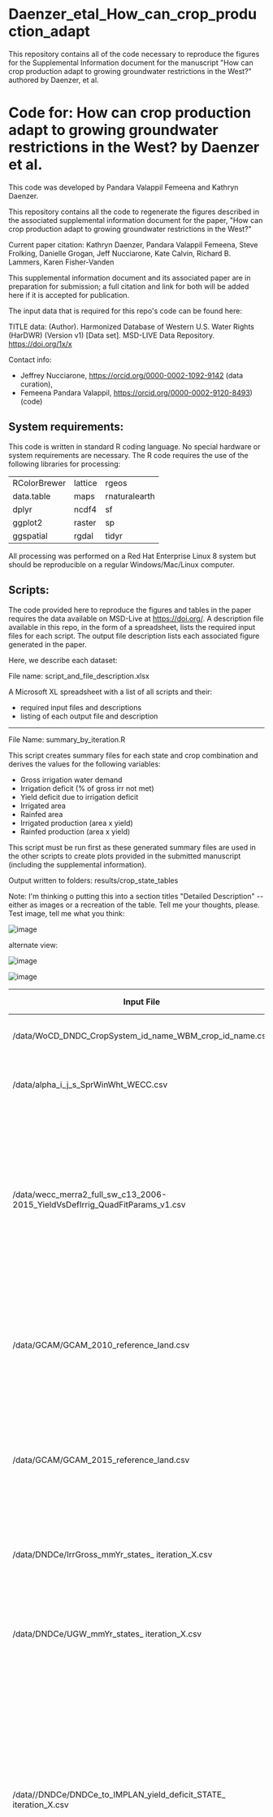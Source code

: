 # Daenzer_etal_How_can_crop_production_adapt
This repository contains all of the code necessary to reproduce the figures for the Supplemental Information document for the manuscript "How can crop production adapt to growing groundwater restrictions in the West?" authored by Daenzer, et al.

# Code for: How can crop production adapt to growing groundwater restrictions in the West? by Daenzer et al.

This code was developed by Pandara Valappil Femeena and Kathryn Daenzer.  

This repository contains all the code to regenerate the figures described in the associated supplemental information document for the paper, "How can crop production adapt to growing groundwater restrictions in the West?" 

Current paper citation:
Kathryn Daenzer, Pandara Valappil Femeena, Steve Frolking, Danielle Grogan, Jeff Nucciarone, Kate Calvin, Richard B. Lammers, Karen Fisher-Vanden

This supplemental information document and its associated paper are in preparation for submission; a full citation and link for both will be added here if it is accepted for publication.

The input data that is required for this repo's code can be found here:

TITLE data: (Author). Harmonized Database of Western U.S. Water Rights (HarDWR) (Version v1) [Data set]. MSD-LIVE Data Repository. https://doi.org/1x/x

Contact info: 
- Jeffrey Nucciarone, https://orcid.org/0000-0002-1092-9142 (data curation),
- Femeena Pandara Valappil, https://orcid.org/0000-0002-9120-8493) (code)

## System requirements:
This code is written in standard R coding language. No special hardware or system requirements are necessary. The R code requires the use of the following libraries for processing:

|              |            |               |
| ------------ | ---------- | ------------- |
| RColorBrewer | lattice    | rgeos         |
| data.table   | maps       | rnaturalearth |
| dplyr        | ncdf4      | sf            |
| ggplot2      | raster     | sp            |
| ggspatial    | rgdal      | tidyr         |

All processing was performed on a Red Hat Enterprise Linux 8 system but should be reproducible on a regular Windows/Mac/Linux computer.  


## Scripts:

The code provided here to reproduce the figures and tables in the paper requires the data available on MSD-Live at https://doi.org/. A description file available in this repo, in the form of a spreadsheet, lists the required input files for each script. The output file description lists each associated figure generated in the paper.

Here, we describe each dataset:

File name: script_and_file_description.xlsx

A Microsoft XL spreadsheet with a list of all scripts and their:
- required input files and  descriptions 
- listing of each output file and description 

---

File Name: summary_by_iteration.R	

This script creates summary files for each state and crop combination and derives the values for the following variables:

- Gross irrigation water demand
- Irrigation deficit (% of gross irr not met)
- Yield deficit due to irrigation deficit
- Irrigated area
- Rainfed area
- Irrigated production (area x yield)
- Rainfed production (area x yield)

This script must be run first as these generated summary files are used in the other scripts to create plots provided in the submitted manuscript (including the supplemental information).	

Output written to folders: results/crop_state_tables

Note: I'm thinking o putting this into a section titles "Detailed Description" -- either as images or a recreation of the table. Tell me your thoughts, please.
Test image, tell me what you think:

![image](https://github.com/user-attachments/assets/5d1c5f5b-c044-484d-934a-3ead3230318b)

alternate view:

![image](https://github.com/user-attachments/assets/0cfd4d2d-27e0-4121-9faf-9a5a4e5c1eec)

![image](https://github.com/user-attachments/assets/5c26f8fc-2837-4361-ba28-680b21de1ef5)


| Input File	                                                                 | Input File Description                        	          | 
| -------------------------------------------------------                      | ------------------------------------------------         |
| /data/WoCD_DNDC_CropSystem_id_name_WBM_crop_id_name.csv	                     | Provides mapping from WBM crops to DNDC crops.         	| 
|	/data/alpha_i_j_s_SprWinWht_WECC.csv                                         | Provides mapping from DNDC crops to IMPLAN/DREM crops.	| 
|	/data/wecc_merra2_full_sw_c13_2006-2015_YieldVsDefIrrig_QuadFitParams_v1.csv | DNDC-emulator quadratic curve fit parameters, relating irrigation deficit to yield deficit by crop and state. This is for all 11 Western Electricity Coordinating Council (WECC) states and all 26 DNDC crops.	| 
| /data/GCAM/GCAM_2010_reference_land.csv	                                     | GCAMland starting point for rainfed and irrigated cropland areass, created from FAO GAEZ 2010 data (units are in 2.4 thousand hectares). |
|/data/GCAM/GCAM_2015_reference_land.csv                                       | GCAMland starting point for rainfed and irrigated cropland areass, created from FAO GAEZ 2015 data (units are in 2.4 thousand hectares). |
|/data/DNDCe/IrrGross_mmYr_states_ iteration_X.csv	                           | Total crop irrigation water usage (mm/year), by crop and state, for each iteration X. |
|/data/DNDCe/UGW_mmYr_states_ iteration_X.csv	                                 | Unsustainable ground water usage (mm/year) for irrigation, by crop and state, for each iteration X. |
|/data//DNDCe/DNDCe_to_IMPLAN_yield_deficit_STATE_ iteration_X.csv	           | DNDC emulator output per iteration X for IMPLAN defined crops: values represent the proportion of maximum yield achieved.  A value of 1 = 100% of maximum yield achieved indicating no reduction due to water shortages.  All values < 1 indicate that deficit irrigation caused a reduction in yields. |
|/data/DNDCe/DNDC_yield_deficit_ iteration_X.csv	                             | DNDC emulator output per iteration X for DNDC defined crops:  crop yield deficit based on irrigation deficits. A value of 1 = 100% of maximum yield achieved indicating no reduction due to irrigation shortages.  All values < 1 indicate that deficit irrigation caused a reduction in yields. |
|/data/DNDCe/DNDC_yield_kg.C.ha_ iteration_X.csv	                             | DNDC absolute yield values in kg Carbon/hectare per iteration X. |
|/data/GCAM/DREM_land_ iteration_X.csv	                                       | GCAM calculated irrigated and rainfed land allocation (x 2.4 thousand ha) and crop yields (kg C/ha). Output is by crop and state for 2010 and 2015, with separate files created for each iteration step X. This output from GCAM is what is sent to DREM for each iteration. | 
	
| Output File	                                              | Output File Description                        	          | 
| --------------------------------------------------------- | -----------------------------------------------------------|
| /results/gross_irr_ long.csv	                            | Gross irrigation water (km^3/yr) |
| /results/ugw_km3_long.csv	                                | Unsustainable ground water (km^3/yr) |
| /results/sust_irr_km3_ long.csv	                          | Sustainable irrigation water (km^3/yr) |
| /results/sust_irr_frac_ long.csv	                        | Fraction of irrigation water sourced from sustainable groundwater |
| /results/unsust_irr_frac_ long.csv	                      | Fraction of irrigation water sourced from unsustainable groundwater |
| /results/deficit_yld_ long.csv	                          | Yield deficit or fraction of maximum yield |
| /results/irr_land_area_ long.csv	                        | Irrigated land area (x 2.4 thousand hectares)Note: GCAM gives land area outputs in units that are different from other models. A factor of 2.4 is used to convert them to thousand hectares and report it in the final summary tables inside the ""crop_state_tables"" folder" |
| /results/rfd_land_area_ long.csv	                        | Rainfed land area (x 2.4 thousand hectares)  Note: GCAM gives land area outputs in units that are different from other models. A factor of 2.4 is used to convert them to thousand hectares and report it in the final summary tables inside the ""crop_state_tables"" folder" |
| /results/yield_max_matrix.csv	                            | Matrix of max irrigated yields (kg C/ha), crop x state |
| /results/max_yield_kg.C.ha.csv	                          | Maximum yield in kg Carbon/hectare (kgC/ha) |
| /results/sust_yld_kg.C.ha_long.csv	                      | Yield corresponding to susytainable irrigation water in kgC/ha |
| /results/unsust_yld_kg.C.ha_ long.csv	                    | Yield corresponding to unsustainable irrigation water in kgC/ha |
| /results/crop_state_tables/[state]_[crop]_all_models.csv	| Per iteration output for all crops for all models |

---

File Name: irr_def_map.R	

This script creates irrigation deficit maps. 	

Creates output folder: figures/irr_def_maps_by_crop

test image, tell me what you think:

![image](https://github.com/user-attachments/assets/24c4cab9-0bab-4005-9b49-38df6fb0c3e3)

---

File name: gcamland_plots.R	

This script creates plots for the GCAM change in land. 	

Creates output folder: figures/gcam_delta_land

---

File name: DNDCe_yield_def_figures.R	

This script creates plots of crop yield deficits.  	

Creates output folder: figures/DNDCe_yield_def

---

File name: WBM_irrigation_analysis.R	

This script creates plots of grid-scale unsustainable irrigation fraction.	

Creates output folder: /figures/WBM_irrigation_maps

---

File name: Yield_irr_def_plot.R	

This script creates a plot of sustainable irrigation fraction versus fraction of maximum yield.	

---

ag_bar_chart.R:	

This script creates a stacked bar chart displaying the economic value of agricuture output for three crops across the western region.

---


